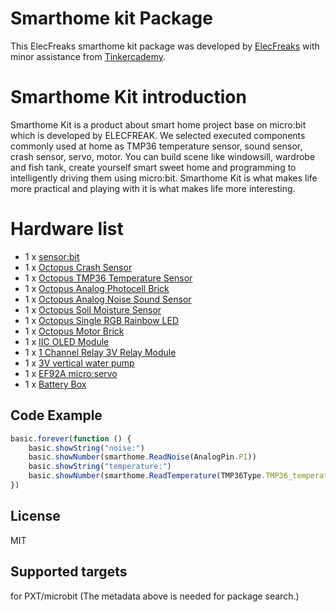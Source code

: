 # Smarthome kit Package
This ElecFreaks smarthome kit package was developed by [ElecFreaks](https://www.elecfreaks.com/) with minor assistance from [Tinkercademy](https://tinkercademy.com/).

# Smarthome Kit introduction
Smarthome Kit is a product about smart home project base on micro:bit which is developed by ELECFREAK. We selected executed components commonly used at home as TMP36 temperature sensor, sound sensor, crash sensor, servo, motor. You can build scene like windowsill, wardrobe and fish tank, create yourself smart sweet home and programming to intelligently driving them using micro:bit. 
Smarthome Kit is what makes life more practical and playing with it is what makes life more interesting.

# Hardware list
- 1 x [sensor:bit](https://www.elecfreaks.com/estore/elecfreaks-sensor-bit-for-micro-bit.html)
- 1 x [Octopus Crash Sensor](https://www.elecfreaks.com/estore/octopus-crash-sensor-brick.html)
- 1 x [Octopus TMP36 Temperature Sensor](https://www.elecfreaks.com/estore/octopus-temperature-sensor-brick-tmp36-analog-for-arduino-micro-bit.html)
- 1 x [Octopus Analog Photocell Brick](https://www.elecfreaks.com/estore/octopus-analog-photocell-brick-obphotocell.html)
- 1 x [Octopus Analog Noise Sound Sensor](https://www.elecfreaks.com/estore/octopus-analog-noise-sound-sensor-detection-module.html)
- 1 x [Octopus Soil Moisture Sensor](https://www.elecfreaks.com/estore/octopus-soil-moisture-sensor-brick.html)
- 1 x [Octopus Single RGB Rainbow LED](https://www.elecfreaks.com/estore/octopus-single-rgb-rainbow-led.html)  
- 1 x [Octopus Motor Brick](https://www.elecfreaks.com/estore/octopus-motor-brick.html)
- 1 x [IIC OLED Module](https://www.elecfreaks.com/estore/iic-oled.html)
- 1 x [1 Channel Relay 3V Relay Module](https://www.elecfreaks.com/estore/1-channel-relay-3v-relay-module-for-micro-bit.html)
- 1 x [3V vertical water pump](https://www.elecfreaks.com/estore/3v-vertical-water-pump.html)
- 1 x [EF92A micro:servo](https://www.elecfreaks.com/estore/ef92a-micro-servo-180-degrees-analog-servo-for-micro-bit.html)
- 1 x [Battery Box](https://www.elecfreaks.com/estore/exclusive-crystal-battery-box-2-x-aaa-batteries-for-micro-bit.html)

## Code Example
```JavaScript
basic.forever(function () {
    basic.showString("noise:")
    basic.showNumber(smarthome.ReadNoise(AnalogPin.P1))
    basic.showString("temperature:")
    basic.showNumber(smarthome.ReadTemperature(TMP36Type.TMP36_temperature_C, AnalogPin.P2))
})


```

## License
MIT

## Supported targets
for PXT/microbit (The metadata above is needed for package search.)

